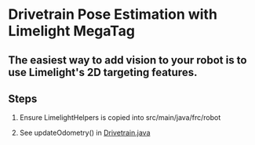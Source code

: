 # Drivetrain Pose Estimation with Limelight MegaTag

## The easiest way to add vision to your robot is to use Limelight's 2D targeting features.

## Steps

1. Ensure LimelightHelpers is copied into src/main/java/frc/robot

2. See updateOdometry() in [Drivetrain.java](https://github.com/LimelightVision/limelight-examples/blob/main/java-wpilib/swerve-megatag-odometry/src/main/java/frc/robot/Drivetrain.java)